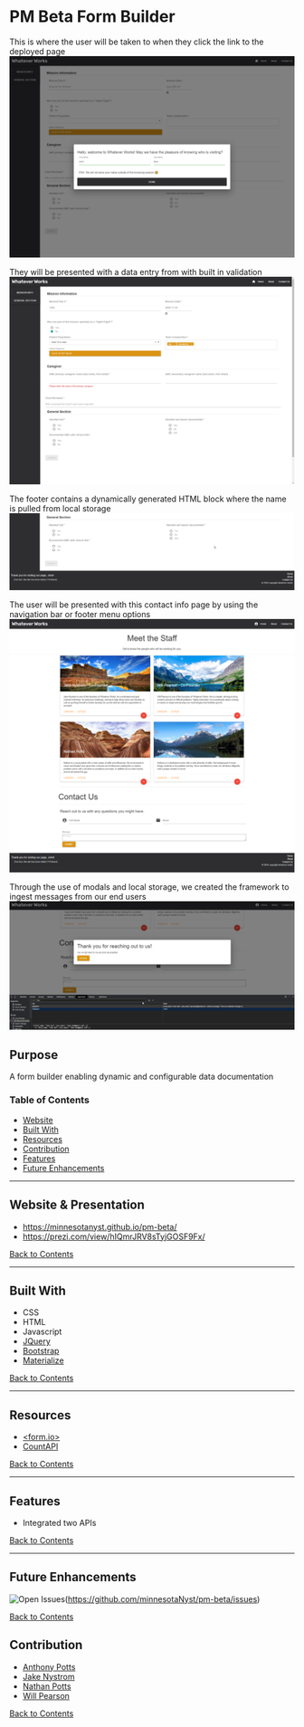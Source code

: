 # PM Beta Form Builder

This is where the user will be taken to when they click the link to the deployed page
![Landing Page](./assets/images/intro-modal.png)

They will be presented with a data entry from with built in validation
![Data Entry Validation](./assets/images/data-entry.png)

The footer contains a dynamically generated HTML block where the name is pulled from local storage
![Dynamically Generated HTML](./assets/images/dynamic-html.png)

The user will be presented with this contact info page by using the navigation bar or footer menu options
![Contact Info Page](./assets/images/contact-info.png)

Through the use of modals and local storage, we created the framework to ingest messages from our end users
![Modal Local Storage](./assets/images/modal-localstorage.png)

## Purpose
A form builder enabling dynamic and configurable data documentation

### Table of Contents
- [Website](#website)
- [Built With](#built-with)
- [Resources](#resources)
- [Contribution](#contribution)
- [Features](#features)
- [Future Enhancements](#future-enhancements)

---
## Website & Presentation
- https://minnesotanyst.github.io/pm-beta/
- https://prezi.com/view/hIQmrJRV8sTyjGOSF9Fx/

[Back to Contents](#table-of-contents)

---
## Built With
- CSS
- HTML
- Javascript
- [JQuery](https://jquery.com/)
- [Bootstrap](https://getbootstrap.com/)
- [Materialize](https://materializecss.com/)

[Back to Contents](#table-of-contents)

---
## Resources
- [<form.io>](https://www.form.io/)
- [CountAPI](https://countapi.xyz/)

[Back to Contents](#table-of-contents)

---
## Features
- Integrated two APIs

[Back to Contents](#table-of-contents)

---

## Future Enhancements
![Open Issues](https://img.shields.io/github/issues/minnesotaNyst/pm-beta?style=flat-square?link=)(https://github.com/minnesotaNyst/pm-beta/issues)

[Back to Contents](#table-of-contents)

## Contribution
- [Anthony Potts](https://github.com/anthonypotts)
- [Jake Nystrom](https://github.com/minnesotaNyst)
- [Nathan Potts]()
- [Will Pearson](https://github.com/willp429)

[Back to Contents](#table-of-contents)

